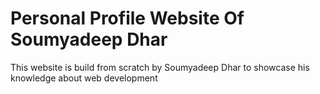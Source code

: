 # Personal Profile Website Of Soumyadeep Dhar

This website is build from scratch by Soumyadeep Dhar to showcase his knowledge about web development
